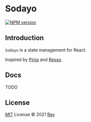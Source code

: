 # Sodayo

[![NPM version](https://img.shields.io/npm/v/sodayo?color=a1b858&label=)](https://www.npmjs.com/package/sodayo)

## Introduction
`Sodayo` is a state management for React.

Inspired by [Pinia](https://github.com/vuejs/pinia) and [Resso](https://github.com/nanxiaobei/resso).

## Docs
TODO

## License

[MIT](./LICENSE) License © 2021 [Ray](https://github.com/so1ve)
